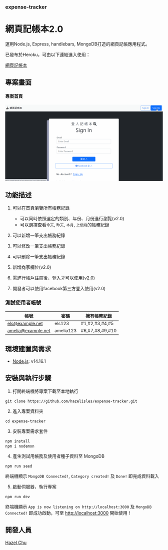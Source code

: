 ### expense-tracker
# 網頁記帳本2.0
運用Node.js, Express, handlebars, MongoDB打造的網頁記帳應用程式。

已發布於Heroku，可由以下連結進入使用：

[網頁記帳本](https://agile-refuge-56202.herokuapp.com/)

## 專案畫面
<h4> 專案首頁 </h4>
<img align="center" src="https://github.com/hazelisles/expense-tracker/blob/master/images/demo.gif?raw=true" width="750"/>


## 功能描述
1. 可以在首頁瀏覽所有帳務紀錄
   * 可以同時依照選定的類別、年份、月份進行瀏覽(v2.0)
   * 可以選擇查看`今天`, `昨天`, `本月`, `上個月`的帳務紀錄

2. 可以新增一筆支出帳務紀錄

3. 可以修改一筆支出帳務紀錄

4. 可以刪除一筆支出帳務紀錄

5. 新增商家欄位(v2.0)

6. 需進行帳戶註冊後，登入才可以使用(v2.0)

7. 開發者可以使用facebook第三方登入使用(v2.0)

### 測試使用者帳號
| 帳號 | 密碼 | 擁有帳務紀錄 |
|-----|------|---------|
|els@example.net|els123|#1,#2,#3,#4,#5|
|amelia@example.net|amelia123|#6,#7,#8,#9,#10|


## 環境建置與需求
* [Node.js](https://nodejs.org/en/): v14.16.1

## 安裝與執行步驟
1. 打開終端機將專案下載至本地執行
```
git clone https://github.com/hazelisles/expense-tracker.git
``` 
2. 進入專案資料夾
```
cd expense-tracker
```
3. 安裝專案需求套件
```
npm install 
npm i nodemon
```
4. 產生測試用帳務及使用者種子資料至 MongoDB
```
npm run seed
```
終端機顯示 `MongoDB Connected!`, `Category created!` 及 `Done!` 即完成資料載入


5. 啟動伺服器，執行專案
```
npm run dev
```
終端機顯示 `App is now listening on http://localhost:3000` 及 `MongoDB Connected!` 即成功啟動，可至 [http://localhost:3000](http://localhost:3000) 開始使用！

## 開發人員
[Hazel Chu](https://github.com/hazelisles)
